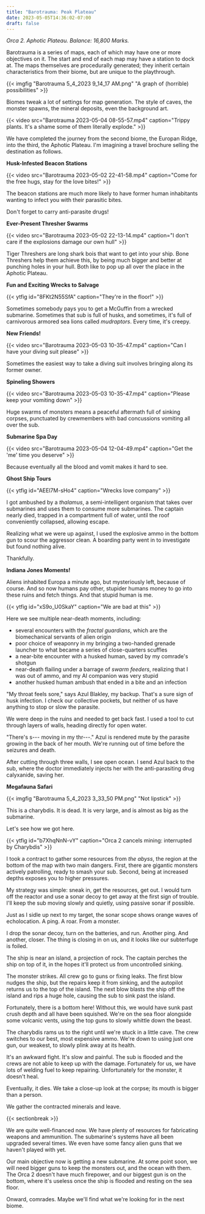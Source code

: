 ```yaml
---
title: "Barotrauma: Peak Plateau"
date: 2023-05-05T14:36:02-07:00
draft: false
---
```


*Orca 2. Aphotic Plateau. Balance: 16,800 Marks.*

Barotrauma is a series of maps, each of which may have
one or more objectives on it. The start and end of each map
may have a station to dock at. The maps themselves are
procedurally generated; they inherit certain characteristics
from their biome, but are unique to the playthrough.

{{< imgfig "Barotrauma 5_4_2023 9_14_17 AM.png" "A graph of (horrible) possibilities" >}}

Biomes tweak a lot of settings for map generation. The
style of caves, the monster spawns, the mineral deposits,
even the background art.

{{< video src="Barotrauma 2023-05-04 08-55-57.mp4" caption="Trippy plants. It's a shame some of them literally explode." >}}

We have completed the journey from the second biome, the 
Europan Ridge, into the third, the Aphotic Plateau. I'm
imagining a travel brochure selling the destination as follows.

**Husk-Infested Beacon Stations**

{{< video src="Barotrauma 2023-05-02 22-41-58.mp4" caption="Come for the free hugs, stay for the love bites!" >}}

The beacon stations are much more likely to have former
human inhabitants wanting to infect you with their parasitic
bites.

Don't forget to carry anti-parasite drugs!

**Ever-Present Thresher Swarms**

{{< video src="Barotrauma 2023-05-02 22-13-14.mp4" caption="I don't care if the explosions damage our own hull" >}}

Tiger Threshers are long shark bois that want to get into your
ship. Bone Threshers help them achieve this, by being much
bigger and better at punching holes in your hull. Both like
to pop up all over the place in the Aphotic Plateau.

**Fun and Exciting Wrecks to Salvage**

{{< ytfig id="8FKt2N55SfA" caption="They're in the floor!" >}}

Sometimes somebody pays you to get a McGuffin from a wrecked
submarine. Sometimes that sub is full of husks, and sometimes,
it's full of carnivorous armored sea lions called 
*mudraptors*. Every time, it's creepy.

**New Friends!**

{{< video src="Barotrauma 2023-05-03 10-35-47.mp4" caption="Can I have your diving suit please" >}}

Sometimes the easiest way to take a diving suit involves 
bringing along its former owner.

**Spineling Showers**

{{< video src="Barotrauma 2023-05-03 10-35-47.mp4" caption="Please keep your vomiting down" >}}

Huge swarms of monsters means a peaceful aftermath full
of sinking corpses, punctuated by crewmembers with bad
concussions vomiting all over the sub.

**Submarine Spa Day**

{{< video src="Barotrauma 2023-05-04 12-04-49.mp4" caption="Get the 'me' time you deserve" >}}

Because eventually all the blood and vomit makes it hard
to see.

**Ghost Ship Tours**

{{< ytfig id="AEEl7M-sHo4" caption="Wrecks love company" >}}

I got ambushed by a *thalamus*, a semi-intelligent organism
that takes over submarines and uses them to consume more
submarines. The captain nearly died, trapped in a compartment 
full of water, until the roof conveniently collapsed, allowing 
escape.

Realizing what we were up against, I used the explosive ammo
in the bottom gun to scour the aggressor clean. A boarding 
party went in to investigate but found nothing alive.

Thankfully.

**Indiana Jones Moments!**

Aliens inhabited Europa a minute ago, but mysteriously left,
because of course. And so now humans pay other, stupider
humans money to go into these ruins and fetch things. And that
stupid human is me.

{{< ytfig id="xS9o_U0SkaY" caption="We are bad at this" >}}

Here we see multiple near-death moments, including:

* several encounters with the *fractal guardians*, which are 
the biomechanical servants of alien origin
* poor choice of weaponry in my bringing a two-handed grenade
launcher to what became a series of close-quarters scuffles
* a near-bite encounter with a husked human, saved by my
comrade's shotgun
* near-death flailing under a barrage of *swarm feeders*,
realizing that I was out of ammo, and my AI companion was
very stupid
* another husked human ambush that ended in a bite and an
infection

"My throat feels sore," says Azul Blakley, my backup. That's
a sure sign of husk infection. I check our collective pockets,
but neither of us have anything to stop or slow the parasite.

We were deep in the ruins and needed to get back fast. I used
a tool to cut through layers of walls, heading directly for open water.

"There's s--- moving in my thr---." Azul is rendered mute by 
the parasite growing in the back of her mouth. We're running
out of time before the seizures and death.

After cutting through three walls, I see open ocean. I send 
Azul back to the sub, where the doctor immediately injects
her with the anti-parasiting drug calyxanide, saving her.

**Megafauna Safari**

{{< imgfig "Barotrauma 5_4_2023 3_33_50 PM.png" "Not lipstick" >}}

This is a charybdis. It is dead. It is very large, and is almost as big as the submarine.

Let's see how we got here.

{{< ytfig id="b7XhqNnN-vY" caption="Orca 2 cancels mining: interrupted by Charybdis" >}}

I took a contract to gather some resources from *the abyss*,
the region at the bottom of the map with two main dangers.
First, there are gigantic monsters actively patrolling, ready
to smash your sub. Second, being at increased depths exposes
you to higher pressures.

My strategy was simple: sneak in, get the resources, get out.
I would turn off the reactor and use a sonar decoy to get
away at the first sign of trouble. I'll keep the sub moving 
slowly and quietly, using passive sonar if possible.

Just as I sidle up next to my target, the sonar scope shows 
orange waves of echolocation. A ping. A roar. From a monster.

I drop the sonar decoy, turn on the batteries, and run.
Another ping. And another, closer. The thing is closing in on
us, and it looks like our subterfuge is foiled.

The ship is near an island, a projection of rock. The captain
perches the ship on top of it, in the hopes it'll protect us
from uncontrolled sinking.

The monster strikes. All crew go to guns or fixing leaks.
The first blow nudges the ship, but the repairs keep it from
sinking, and the autopilot returns us to the top of the 
island. The next blow blasts the ship off the island and rips 
a huge hole, causing the sub to sink past the island.

Fortunately, there is a bottom here! Without this, we would 
have sunk past crush depth and all have been squished. We're
on the sea floor alongside some volcanic vents, using the top
guns to slowly whittle down the beast.

The charybdis rams us to the right until we're stuck in a 
little cave. The crew switches to our best, most expensive 
ammo. We're down to using just one gun, our weakest, to
slowly plink away at its health.

It's an awkward fight. It's slow and painful. The sub is
flooded and the crews are not able to keep up with the damage.
Fortunately for us, we have lots of welding fuel to keep
repairing. Unfortunately for the monster, it doesn't heal.

Eventually, it dies. We take a close-up look at the corpse; 
its mouth is bigger than a person.

We gather the contracted minerals and leave.

{{< sectionbreak >}}

We are quite well-financed now. We have plenty of resources 
for fabricating weapons and ammunition. The submarine's 
systems have all been upgraded several times. We even have
some fancy alien guns that we haven't played with yet.

Our main objective now is getting a new submarine. At some 
point soon, we will need bigger guns to keep the monsters
out, and the ocean with them. The Orca 2 doesn't have much
firepower, and our biggest gun is on the bottom, where it's
useless once the ship is flooded and resting on the sea floor.

Onward, comrades. Maybe we'll find what we're looking for in
the next biome.
